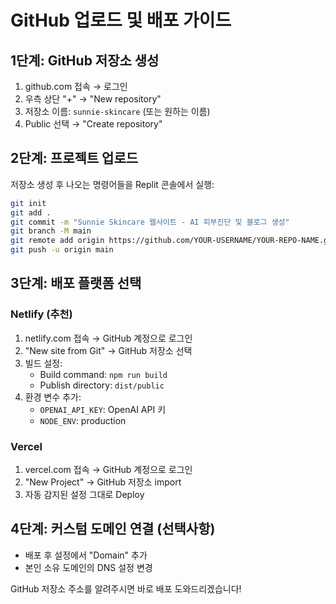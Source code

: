# GitHub 업로드 및 배포 가이드

## 1단계: GitHub 저장소 생성
1. github.com 접속 → 로그인
2. 우측 상단 "+" → "New repository"
3. 저장소 이름: `sunnie-skincare` (또는 원하는 이름)
4. Public 선택 → "Create repository"

## 2단계: 프로젝트 업로드
저장소 생성 후 나오는 명령어들을 Replit 콘솔에서 실행:

```bash
git init
git add .
git commit -m "Sunnie Skincare 웹사이트 - AI 피부진단 및 블로그 생성"
git branch -M main
git remote add origin https://github.com/YOUR-USERNAME/YOUR-REPO-NAME.git
git push -u origin main
```

## 3단계: 배포 플랫폼 선택

### Netlify (추천)
1. netlify.com 접속 → GitHub 계정으로 로그인
2. "New site from Git" → GitHub 저장소 선택
3. 빌드 설정:
   - Build command: `npm run build`
   - Publish directory: `dist/public`
4. 환경 변수 추가:
   - `OPENAI_API_KEY`: OpenAI API 키
   - `NODE_ENV`: production

### Vercel
1. vercel.com 접속 → GitHub 계정으로 로그인
2. "New Project" → GitHub 저장소 import
3. 자동 감지된 설정 그대로 Deploy

## 4단계: 커스텀 도메인 연결 (선택사항)
- 배포 후 설정에서 "Domain" 추가
- 본인 소유 도메인의 DNS 설정 변경

GitHub 저장소 주소를 알려주시면 바로 배포 도와드리겠습니다!